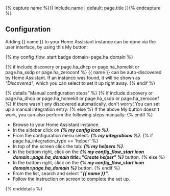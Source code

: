 {% capture name %}{{ include.name | default: page.title }}{% endcapture %}

## Configuration

Adding {{ name }} to your Home Assistant instance can be done via the user
interface, by using this My button:

{% my config_flow_start badge domain=page.ha_domain %}

{% if include.discovery or page.ha_dhcp or page.ha_homekit or page.ha_ssdp or page.ha_zeroconf %}
{{ name }} can be auto-discovered by Home Assistant. If an instance was found,
it will be shown as _"Discovered"_, which you can select to set it up right
away.
{% endif %}

{% details "Manual configuration steps" %}
{% if include.discovery or page.ha_dhcp or page.ha_homekit or page.ha_ssdp or page.ha_zeroconf %}
If there wasn't any discovered automatically, don't worry! You can set up a
manual integration entry:
{% else %}
If the above My button doesn't work, you can also perform the following steps
manually:
{% endif %}

- Browse to your Home Assistant instance.
- In the sidebar click on _**{% my config icon %}**_.
- From the configuration menu select: _**{% my integrations %}**_.
{% if page.ha_integration_type == 'helper' %}
- In top of the screen click the tab: _**{% my helpers %}**_.
- In the bottom right, click on the
  _**{% my config_flow_start icon domain=page.ha_domain title="Create helper" %}**_ button.
{% else %}
- In the bottom right, click on the
  _**{% my config_flow_start icon domain=page.ha_domain %}**_ button.
{% endif %}
- From the list, search and select _**"{{ name }}"**_.
- Follow the instruction on screen to complete the set up.

{% enddetails %}

